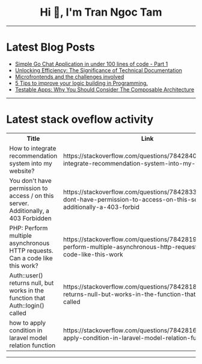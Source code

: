 <h1 align="center">Hi 👋, I'm Tran Ngoc Tam</h1>

---

# Latest Blog Posts 
<!-- BLOG-POST-LIST:START -->
- [Simple Go Chat Application in under 100 lines of code - Part 1](https://dev.to/gopher-wizards/simple-go-chat-application-in-under-100-lines-of-code-part-1-2i9)
- [Unlocking Efficiency: The Significance of Technical Documentation](https://dev.to/hr21don/unlocking-efficiency-the-significance-of-technical-documentation-5d6f)
- [Microfrontends and the challenges involved](https://dev.to/mpratapdev/microfrontends-and-the-challenges-involved-239j)
- [5 Tips to improve your logic building in Programming.](https://dev.to/kachkolasa/5-tips-to-improve-your-logic-building-in-programming-42oj)
- [Testable Apps: Why You Should Consider The Composable Architecture](https://dev.to/orenidan/testable-apps-why-you-should-consider-the-composable-architecture-2oi4)
<!-- BLOG-POST-LIST:END -->

---

# Latest stack oveflow activity
<table>
  <tr><th>Title</th><th>Link</th></tr>
  <!-- STACKOVERFLOW:START --><tr><td>How to integrate recommendation system into my website?</td><td>https://stackoverflow.com/questions/78428402/how-to-integrate-recommendation-system-into-my-website</td></tr><tr><td>You don&#39;t have permission to access / on this server. Additionally, a 403 Forbidden</td><td>https://stackoverflow.com/questions/78428338/you-dont-have-permission-to-access-on-this-server-additionally-a-403-forbid</td></tr><tr><td>PHP: Perform multiple asynchronous HTTP requests. Can a code like this work?</td><td>https://stackoverflow.com/questions/78428193/php-perform-multiple-asynchronous-http-requests-can-a-code-like-this-work</td></tr><tr><td>Auth::user&lpar;&rpar; returns null, but works in the function that Auth::login&lpar;&rpar; called</td><td>https://stackoverflow.com/questions/78428187/authuser-returns-null-but-works-in-the-function-that-authlogin-called</td></tr><tr><td>how to apply condition in laravel model relation function</td><td>https://stackoverflow.com/questions/78428163/how-to-apply-condition-in-laravel-model-relation-function</td></tr><!-- STACKOVERFLOW:END -->
</table>

---


